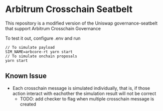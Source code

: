 # Arbitrum Crosschain Seatbelt

This repository is a modified version of the Uniswap governance-seatbelt that support Arbitrum Crosschain Governance

To test it out, configure .env and run 
```
// To simulate payload
SIM_NAME=arbcore-rt yarn start
// To simulate onchain proposals
yarn start
```

## Known Issue

- Each crosschain message is simulated individually, that is, if those action interact with eachother the simulation result will not be correct 
    - TODO: add checker to flag when multiple crosschain message is created